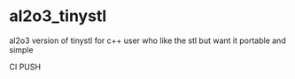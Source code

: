 # al2o3_tinystl
al2o3 version of tinystl for c++ user who like the stl but want it portable and simple

CI PUSH
